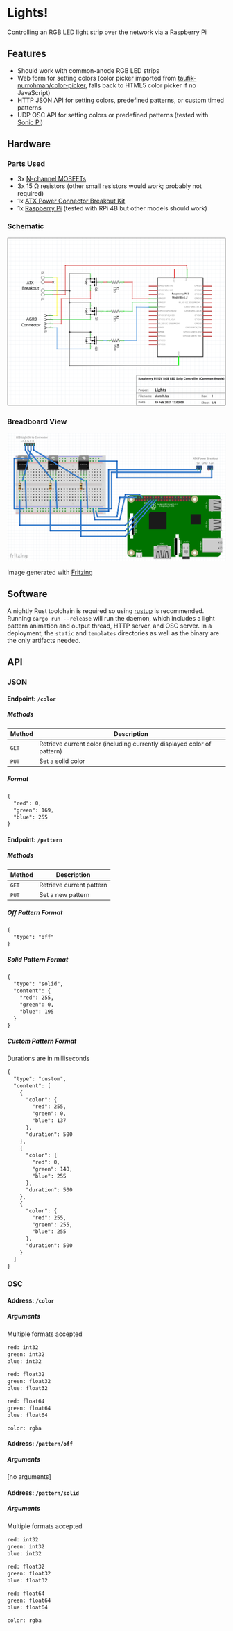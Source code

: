Lights!
=======

Controlling an RGB LED light strip over the network via a Raspberry Pi


Features
--------

* Should work with common-anode RGB LED strips
* Web form for setting colors (color picker imported from [taufik-nurrohman/color-picker](https://github.com/taufik-nurrohman/color-picker), falls back to HTML5 color picker if no JavaScript)
* HTTP JSON API for setting colors, predefined patterns, or custom timed patterns
* UDP OSC API for setting colors or predefined patterns (tested with [Sonic Pi](https://sonic-pi.net))


Hardware
--------

### Parts Used

* 3x [N-channel MOSFETs](https://www.sparkfun.com/products/10213)
* 3x 15 Ω resistors (other small resistors would work; probably not required)
* 1x [ATX Power Connector Breakout Kit](https://www.sparkfun.com/products/15701)
* 1x [Raspberry Pi](https://www.sparkfun.com/categories/395) (tested with RPi 4B but other models should work)


### Schematic

![schematic view of electronics](hardware/schematic.png)


### Breadboard View

![breadboard view of electronics](hardware/breadboard.png)

Image generated with [Fritzing](https://fritzing.org)


Software
--------

A nightly Rust toolchain is required so using [rustup](https://rustup.rs) is recommended. Running `cargo run --release` will run the daemon, which includes a light pattern animation and output thread, HTTP server, and OSC server. In a deployment, the `static` and `templates` directories as well as the binary are the only artifacts needed.


API
---

### JSON

#### Endpoint: `/color`

##### Methods

| Method | Description                                                             |
| ------ | ----------------------------------------------------------------------- |
| `GET`  | Retrieve current color (including currently displayed color of pattern) |
| `PUT`  | Set a solid color                                                       |


##### Format

```
{
  "red": 0,
  "green": 169,
  "blue": 255
}
```


#### Endpoint: `/pattern`

##### Methods

| Method | Description              |
| ------ | ------------------------ |
| `GET`  | Retrieve current pattern |
| `PUT`  | Set a new pattern        |


##### Off Pattern Format

```
{
  "type": "off"
}
```


##### Solid Pattern Format

```
{
  "type": "solid",
  "content": {
    "red": 255,
    "green": 0,
    "blue": 195
  }
}
```


##### Custom Pattern Format

Durations are in milliseconds

```
{
  "type": "custom",
  "content": [
    {
      "color": {
        "red": 255,
        "green": 0,
        "blue": 137
      },
      "duration": 500
    },
    {
      "color": {
        "red": 0,
        "green": 140,
        "blue": 255
      },
      "duration": 500
    },
    {
      "color": {
        "red": 255,
        "green": 255,
        "blue": 255
      },
      "duration": 500
    }
  ]
}
```


### OSC

#### Address: `/color`

##### Arguments

Multiple formats accepted

```
red: int32
green: int32
blue: int32
```

```
red: float32
green: float32
blue: float32
```

```
red: float64
green: float64
blue: float64
```

```
color: rgba
```


#### Address: `/pattern/off`


##### Arguments

[no arguments]


#### Address: `/pattern/solid`

##### Arguments

Multiple formats accepted

```
red: int32
green: int32
blue: int32
```

```
red: float32
green: float32
blue: float32
```

```
red: float64
green: float64
blue: float64
```

```
color: rgba
```
